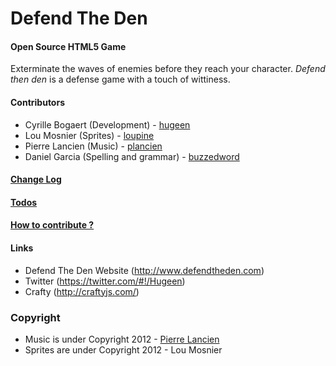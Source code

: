 Defend The Den
==============

#### Open Source HTML5 Game ####

Exterminate the waves of enemies before they reach your character. _Defend then den_ is a defense game with a touch of wittiness.

#### Contributors ####

* Cyrille Bogaert (Development) - [hugeen](https://github.com/hugeen)
* Lou Mosnier (Sprites) - [loupine](http://www.lalouvearayures.fr)
* Pierre Lancien (Music) - [plancien](https://github.com/plancien)
* Daniel Garcia (Spelling and grammar) - [buzzedword](https://github.com/buzzedword)

#### [Change Log](https://github.com/hugeen/Defend-The-Den/wiki/Change-log/) ####

#### [Todos](https://github.com/hugeen/Defend-The-Den/wiki/Todos/) ####

#### [How to contribute ?](https://github.com/hugeen/Defend-The-Den/wiki/) ####

#### Links ####

* Defend The Den Website (http://www.defendtheden.com)
* Twitter (https://twitter.com/#!/Hugeen)
* Crafty (http://craftyjs.com/)

### Copyright ###

* Music is under Copyright 2012 - [Pierre Lancien](https://github.com/plancien)
* Sprites are under Copyright 2012 - Lou Mosnier
